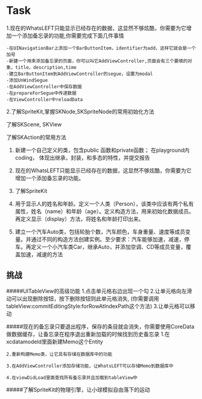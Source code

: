 # Task

1.现在的WhatsLEFT只能显示已经存在的数据，这显然不够炫酷，你需要为它增加一个添加备忘录的功能,你需要完成下面几件事情

    -在UINavigationBar上添加一个BarButtonItem，identifier为add，这样它就会是一个加号
    -新建一个用来添加备忘录的页面，你可以叫它AddViewController,页面会有三个要填的对象，title，description,time
    -建立BarButtonItem到AddViewController的segue，设置为modal
    -添加UnWindSegue
    -在AddViewController中保存数据
    -在prepareForSegue中传递数据
    -在ViewController中reloadData

2.了解SpriteKit,掌握SKNode,SKSpriteNode的常用初始化方法


  了解SKScene, SKView

  了解SKAction的常用方法

1. 新建一个自己定义的类，包含public 函数和private函数； 在playground内coding， 体现出继承，封装，和多态的特性，并提交报告

2. 现在的WhatsLEFT只能显示已经存在的数据，这显然不够炫酷，你需要为它增加一个添加备忘录的功能。

3. 了解SpriteKit

4. 用于显示人的姓名和年龄。定义一个人类（Person），该类中应该有两个私有属性，姓名（name）和年龄（age）。定义构造方法，用来初始化数据成员。再定义显示（display）方法，将姓名和年龄打印出来。

5. 建立一个汽车Auto类，包括轮胎个数，汽车颜色，车身重量、速度等成员变量。并通过不同的构造方法创建实例。至少要求：汽车能够加速，减速，停车。再定义一个小汽车类Car，继承Auto，并添加空调、CD等成员变量，覆盖加速，减速的方法


## 挑战

#####UITableView的高级功能
    1.点击单元格右边出现一个勾
    2.让单元格向左滑动可以出现删除按钮，按下删除按钮则此单元格消失,
    (你需要调用tableView:commitEditingStyle:forRowAtIndexPath这个方法)
    3.让单元格可以移动

#####现在的备忘录只要退出程序，保存的条目就会消失，你需要使用CoreData做数据缓存，让备忘录在程序退出重新加载的时候找到历史备忘录
    1.在xcdatamodeld里面新建Memo这个Entity

    2.重新构建Memo类，让它具有存储在数据库中的功能

    3.在AddViewController添加存储功能，让WhatsLEFT可以存储Memo到数据库中

    4.在viewDidLoad里面查找所有备忘录并且加载到tableView中



#####了解SpriteKit的物理引擎，让小球模拟自由落下的运动
